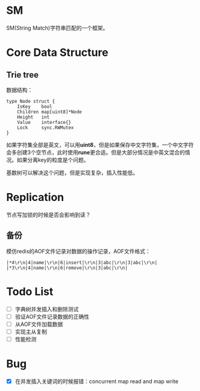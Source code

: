 # SM

SM(String Match)字符串匹配的一个框架。

# Core Data Structure

## Trie tree

数据结构：
```golang
type Node struct {
	IsKey    bool
	Children map[uint8]*Node
	Height   int
	Value    interface{}
	Lock     sync.RWMutex
}
```

如果字符集全部是英文，可以用**uint8**，但是如果保存中文字符集，一个中文字符会多创建3个空节点，此时使用**rune**更合适。但是大部分情况是中英文混合的情况。如果分离key的粒度是个问题。

基数树可以解决这个问题，但是实现复杂，插入性能低。

# Replication

节点写加锁的时候是否会影响到读？

## 备份

模仿redis的AOF文件记录对数据的操作记录，AOF文件格式：
```
|*4\r\n|4|name|\r\n|6|insert|\r\n|3|abc|\r\n|3|abc|\r\n|
|*3\r\n|4|name|\r\n|6|remove|\r\n|3|abc|\r\n|

```

# Todo List

* [ ] 字典树并发插入和删除测试
* [ ] 验证AOF文件记录数据的正确性
* [ ] 从AOF文件加载数据
* [ ] 实现主从复制
* [ ] 性能检测

# Bug

* [x] 在并发插入关键词的时候报错：concurrent map read and map write
